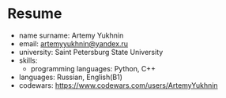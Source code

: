 # Resume

- name surname: Artemy Yukhnin
- email: artemyyukhnin@yandex.ru
- university: Saint Petersburg State University
- skills:
    - programming languages: Python, C++
- languages: Russian, English(B1)
- codewars: https://www.codewars.com/users/ArtemyYukhnin
